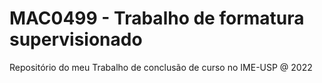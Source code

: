 # MAC0499 - Trabalho de formatura supervisionado

Repositório do meu Trabalho de conclusão de curso no IME-USP @ 2022
